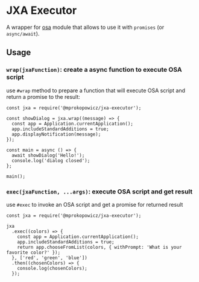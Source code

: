 # JXA Executor

A wrapper for [osa](https://www.npmjs.com/package/osa) module that allows to use it with `promises` (or `async/await`).

## Usage

### `wrap(jxaFunction)`: create a async function to execute OSA script

use `#wrap` method to prepare a function that will execute OSA script and return a promise to the result:

```
const jxa = require('@mprokopowicz/jxa-executor');

const showDialog = jxa.wrap((message) => {
  const app = Application.currentApplication();
  app.includeStandardAdditions = true;
  app.displayNotification(message);
});

const main = async () => {
  await showDialog('Hello!');
  console.log('dialog closed');
};

main();
```

### `exec(jxaFunction, ...args)`: execute OSA script and get result

use `#exec` to invoke an OSA script and get a promise for returned result

```
const jxa = require('@mprokopowicz/jxa-executor');

jxa
  .exec((colors) => {
    const app = Application.currentApplication();
    app.includeStandardAdditions = true;
    return app.chooseFromList(colors, { withPrompt: 'What is your favorite color?' });
  }, ['red', 'green', 'blue'])
  .then((chosenColors) => {
    console.log(chosenColors);
  });
```
